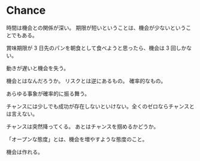 # Chance

時間は機会との関係が深い。
期限が短いということは、機会が少ないということでもある。

賞味期限が 3 日先のパンを朝食として食べようと思ったら、機会は 3 回しかない。

動きが遅いと機会を失う。

機会とはなんだろうか。
リスクとは逆にあるもの。
確率的なもの。

あらゆる事象が確率的に振る舞う。

チャンスには少しでも成功が存在しないといけない。全くのゼロならチャンスとは言えない。

チャンスは突然降ってくる。
あとはチャンスを掴めるかどうか。

「オープンな態度」とは、機会を増やすような態度のこと。

機会は作れる。
